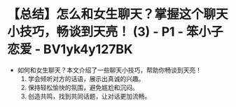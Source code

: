 # 【总结】怎么和女生聊天？掌握这个聊天小技巧，畅谈到天亮！ (3) - P1 - 笨小子恋爱 - BV1yk4y127BK

-   如何和女生聊天？本文介绍了一些聊天小技巧，帮助你畅谈到天亮！
    1.  学会倾听对方的话语，展示出真诚的兴趣。
    2.  保持轻松愉快的氛围，避免尴尬和沉闷。
    3.  创造共鸣，找到共同话题，让对话更加流畅。